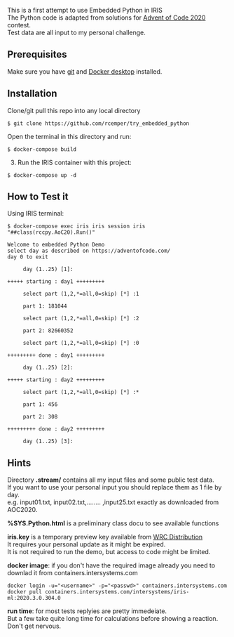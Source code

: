 This is a first attempt to use Embedded Python in IRIS  
The Python code is adapted from solutions for [Advent of Code 2020](https://adventofcode.com/) contest.  
Test data are all input to my personal challenge.

## Prerequisites
Make sure you have [git](https://git-scm.com/book/en/v2/Getting-Started-Installing-Git) and [Docker desktop](https://www.docker.com/products/docker-desktop) installed.

## Installation 

Clone/git pull this repo into any local directory

```
$ git clone https://github.com/rcemper/try_embedded_python  
```

Open the terminal in this directory and run:

```
$ docker-compose build
```

3. Run the IRIS container with this project:

```
$ docker-compose up -d
```

## How to Test it

Using IRIS terminal:

```
$ docker-compose exec iris iris session iris "##class(rccpy.AoC20).Run()"

Welcome to embedded Python Demo
select day as described on https://adventofcode.com/
day 0 to exit

     day (1..25) [1]:

+++++ starting : day1 +++++++++

     select part (1,2,*=all,0=skip) [*] :1

     part 1: 181044

     select part (1,2,*=all,0=skip) [*] :2

     part 2: 82660352

     select part (1,2,*=all,0=skip) [*] :0

+++++++++ done : day1 +++++++++

     day (1..25) [2]:

+++++ starting : day2 +++++++++

     select part (1,2,*=all,0=skip) [*] :*

     part 1: 456

     part 2: 308

+++++++++ done : day2 +++++++++

     day (1..25) [3]:
```
## Hints  
Directory __.stream/__ contains all my input files and some public test data.  
If you want to use your personal input you should replace them as 1 file by day.  
e.g. input01.txt, input02.txt,........ ,input25.txt exactly as downloaded from AOC2020.  

__%SYS.Python.html__ is a preliminary class docu to see available functions

__iris.key__ is a temporary preview key available from [WRC Distribution](https://wrc.intersystems.com/wrc/coDistPreview.csp)  
It requires your personal update as it might be expired.  
It is not required to run the demo, but access to code might be limited.     

__docker image__:  if you don't have the required image already you need to downlad it from  containers.intersystems.com 
~~~
docker login -u="<username>" -p="<passwd>" containers.intersystems.com
docker pull containers.intersystems.com/intersystems/iris-ml:2020.3.0.304.0
~~~
__run time__: for most tests replyies are pretty immedeiate.  
But a few take quite long time for calculations before showing a reaction. Don't get nervous.  
 
